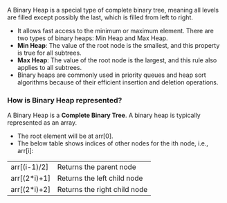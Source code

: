 
A Binary Heap is a special type of complete binary tree, meaning all levels are filled except possibly the last, which is filled from left to right.

- It allows fast access to the minimum or maximum element. There are two types of binary heaps: Min Heap and Max Heap.
- ****Min Heap****: The value of the root node is the smallest, and this property is true for all subtrees.
- ****Max Heap****: The value of the root node is the largest, and this rule also applies to all subtrees.
- Binary heaps are commonly used in priority queues and heap sort algorithms because of their efficient insertion and deletion operations.


### How is Binary Heap represented? 

A Binary Heap is a ****Complete Binary Tree****. A binary heap is typically represented as an array.

- The root element will be at arr[0].
- The below table shows indices of other nodes for the ith node, i.e., arr[i]:

|   |   |
|---|---|
|arr[(i-1)/2]|Returns the parent node|
|arr[(2*i)+1]|Returns the left child node|
|arr[(2*i)+2]|Returns the right child node|